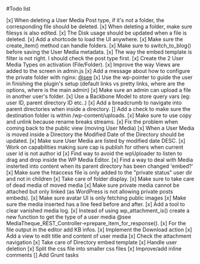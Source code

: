 #Todo list

[x] When deleting a User Media Post type, if it's not a folder, the corresponding file should be deleted.
[x] When deleting a folder, make sure filesys is also edited.
[x] The Disk usage should be updated when a file is deleted.
[x] Add a shortcode to load the UI anywhere.
[x] Make sure the create_item() method can handle folders.
[x] Make sure to switch_to_blog() before saving the User Media metadata.
[x] The way the embed template is filter is not right. I should check the post type first.
[x] Create the 2 User Media Types on activation (File/Folder).
[x] Improve the way Views are added to the screen in admin.js
[x] Add a message about how to configure the private folder with nginx: [@see](http://nicknotfound.com/2009/01/12/iphone-website-with-nginx/)
[x] Use the wp-pointer to guide the user in finishing the plugin's setup (default links vs pretty links, where are the options, where is the main admin)
[x] Make sure an admin can upload a file in another user's folder.
[x] Use a Backbone Model to store query vars (eg: user ID, parent directory ID etc..)
[x] Add a breadcrumb to navigate into parent directories when inside a directory.
[] Add a check to make sure the destination folder is within /wp-content/uploads.
[x] Make sure to use copy and unlink because rename breaks streams.
[x] Fix the problem when coming back to the public view (moving User Media)
[x] When a User Media is moved inside a Directory the Modified Date of the Directory should be updated.
[x] Make sure User Media are listed by modified date DESC.
[x] Work on capabilities making sure cap is publish for others when current user id is not author id
[x] Find way to avoid the wpUploader to listen to drag and drop inside the WP Media Editor.
[x] Find a way to deal with Media insterted into content when its parent directory has been changed 'embed?'
[x] Make sure the htaccess file is only added to the "private status" user dir and not in children
[x] Take care of folder display.
[x] Make sure to take care of dead media of moved media
[x] Make sure private media cannot be attached but only linked (as WordPress is not allowing private posts embeds).
[x] Make sure avatar UI is only fetching public images
[x] Make sure the media inserted has a line feed before and after.
[x] Add a tool to clear vanished media log.
[x] Instead of using wp_attachment_is() create a new function to get the type of a user media @see MediaTheque_REST_Controller->prepare_item_for_response().
[x] For the file output in the editor add KB infos.
[x] Implement the Download action
[x] Add a view to edit title and content of user media
[x] Check the attachment navigation
[x] Take care of Directory embed template
[x] Handle user deletion
[x] Split the css file into smaller css files
[x] Improve/add inline comments
[] Add Grunt tasks
